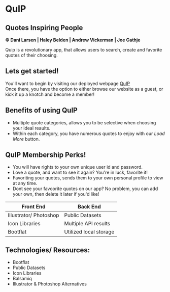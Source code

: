 <p align="center>
<img src="https://github.com/danilarsen16/QuIP/blob/master/QuipLogo.PNG" width="250">
</p>

# QuIP  
## Quotes Inspiring People  
**&copy; Dani Larsen | Haley Belden | Andrew Vickerman | Joe Gathje**


Quip is a revolutionary app, that allows users to search, create and favorite quotes of their choosing.  
  
## Lets get started!  
You'll want to begin by visiting our deployed webpage [QuIP](https://fast-cliffs-70605.herokuapp.com/home.html)  
Once there, you have the option to either browse our website as a guest, or kick it up a knotch and become a member! 

## Benefits of using QuIP  
* Multiple quote categories, allows you to be selective when choosing your ideal reaults.
* Within each category, you have numerous quotes to enjoy with our *Load More* button.


## QuIP Membership Perks!
* You will have rights to your own unique user id and password.
* Love a quote, and want to see it again? You're in luck, favorite it!
* Favoriting your quotes, sends them to your own personal profile to view at any time.
* Dont see your favoorite quotes on our app? No problem, you can add your own, then delete it later if you'd like!  
  
    
Front End | Back End
------------ | -------------
Illustrator/ Photoshop | Public Datasets
Icon Libraries | Multiple API results
Bootflat | Utilized local storage

## Technologies/ Resources:
* Bootflat
* Public Datasets
* Icon Libraries
* Balsamiq
* Illustrator & Photoshop Alternatives
